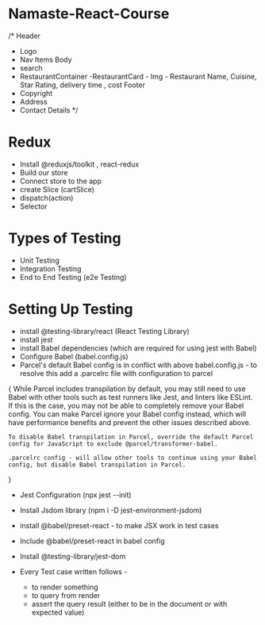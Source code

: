 # Namaste-React-Course


/* 
Header
 - Logo
 - Nav Items
Body
 - search
 - RestaurantContainer
    -RestaurantCard
        - Img
        - Restaurant Name, Cuisine, Star Rating, delivery time , cost 
Footer
 - Copyright
 - Address
 - Contact Details
*/


# Redux
- Install @reduxjs/toolkit , react-redux
- Build our store
- Connect store to the app
- create Slice  (cartSlice)
- dispatch(action)
- Selector
  

# Types of Testing
- Unit Testing
- Integration Testing
- End to End Testing (e2e Testing)


# Setting Up Testing 
- install @testing-library/react (React Testing Library)
- install jest
- install Babel dependencies (which are required for using jest with Babel)
- Configure Babel (babel.config.js)
- Parcel's default Babel config is in conflict with above babel.config.js - to resolve this add a .parcelrc file with configuration to parcel 

{
    While Parcel includes transpilation by default, you may still need to use Babel with other tools such as test runners like Jest, and linters like ESLint. If this is the case, you may not be able to completely remove your Babel config. You can make Parcel ignore your Babel config instead, which will have performance benefits and prevent the other issues described above.

    To disable Babel transpilation in Parcel, override the default Parcel config for JavaScript to exclude @parcel/transformer-babel.

    .parcelrc config - will allow other tools to continue using your Babel config, but disable Babel transpilation in Parcel.
}

- Jest Configuration (npx jest --init)
- Install Jsdom library (npm i -D jest-environment-jsdom)
- install @babel/preset-react - to make JSX work in test cases
- Include @babel/preset-react in babel config
- Install @testing-library/jest-dom

- Every Test case written follows -  
  - to render something
  - to query from render
  - assert the query result (either to be in the document or with expected value) 